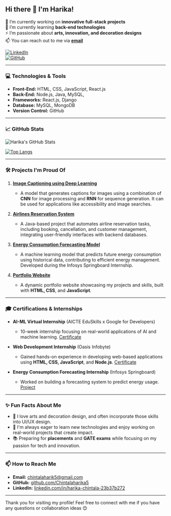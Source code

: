 ## Hi there 👋 I'm Harika!

🔭 I’m currently working on **innovative full-stack projects**  
🌱 I’m currently learning **back-end technologies**  
⚡ I’m passionate about **arts, innovation, and decoration designs**  
📫 You can reach out to me via **[email](mailto:chintalaharik5@gmail.com)**  

[![LinkedIn](https://img.shields.io/badge/LinkedIn-Harika-blue)](https://www.linkedin.com/in/harika-chintala-23b37b272)  
[![GitHub](https://img.shields.io/badge/GitHub-Chintalaharika5-lightgrey)](https://github.com/Chintalaharika5)

---

### 💻 Technologies & Tools

- **Front-End:** HTML, CSS, JavaScript, React.js
- **Back-End:** Node.js, Java, MySQL, 
- **Frameworks:** React.js, Django
- **Database:** MySQL, MongoDB
- **Version Control:** GitHub

---

### 📈 GitHub Stats

![Harika's GitHub Stats](https://github-readme-stats.vercel.app/api?username=Chintalaharika5&show_icons=true&theme=radical)

[![Top Langs](https://github-readme-stats.vercel.app/api/top-langs/?username=Chintalaharika5&layout=compact&theme=radical)](https://github.com/Chintalaharika5/github-readme-stats)

---

### 🛠️ Projects I'm Proud Of

1. [**Image Captioning using Deep Learning**](https://github.com/Chintalaharika5/Image-Captioning-Project)  
   - A model that generates captions for images using a combination of **CNN** for image processing and **RNN** for sequence generation. It can be used for applications like accessibility and image searches.

2. [**Airlines Reservation System**](https://github.com/Chintalaharika5/Airlines-Reservation-System)  
   - A Java-based project that automates airline reservation tasks, including booking, cancellation, and customer management, integrating user-friendly interfaces with backend databases.

3. [**Energy Consumption Forecasting Model**](https://github.com/Chintalaharika5/Energy-Consumption-Forecasting)  
   - A machine learning model that predicts future energy consumption using historical data, contributing to efficient energy management. Developed during the Infosys Springboard Internship.

4. [**Portfolio Website**](https://github.com/Chintalaharika5/Portfolio-Website)  
   - A dynamic portfolio website showcasing my projects and skills, built with **HTML, CSS**, and **JavaScript**.

---

### 🎓 Certifications & Internships

- **AI-ML Virtual Internship** (AICTE EduSkills x Google for Developers)  
   - 10-week internship focusing on real-world applications of AI and machine learning. [Certificate](https://www.linkedin.com/in/harika-chintala-23b37b272)

- **Web Development Internship** (Oasis Infobyte)  
   - Gained hands-on experience in developing web-based applications using **HTML, CSS, JavaScript**, and **Node.js**. [Certificate](https://www.linkedin.com/in/harika-chintala-23b37b272)

- **Energy Consumption Forecasting Internship** (Infosys Springboard)  
   - Worked on building a forecasting system to predict energy usage. [Project](https://github.com/Chintalaharika5/Energy-Consumption-Forecasting)

---

### ✨ Fun Facts About Me

- 🎨 I love arts and decoration design, and often incorporate those skills into UI/UX design.
- 🚀 I'm always eager to learn new technologies and enjoy working on real-world projects that create impact.
- 📚 Preparing for **placements** and **GATE exams** while focusing on my passion for tech and innovation.

---

### 📫 How to Reach Me

- **Email:** [chintalaharik5@gmail.com](mailto:chintalaharik5@gmail.com)
- **GitHub:** [github.com/Chintalaharika5](https://github.com/Chintalaharika5)
- **LinkedIn:** [linkedin.com/in/harika-chintala-23b37b272](https://www.linkedin.com/in/harika-chintala-23b37b272)

---

Thank you for visiting my profile! Feel free to connect with me if you have any questions or collaboration ideas 😊



